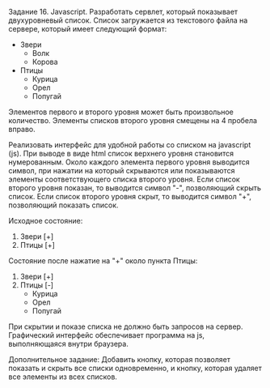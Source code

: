 Задание 16. Javascript.
Разработать сервлет, который показывает двухуровневый список. Список загружается из текстового файла на сервере, который имеет следующий формат:
* Звери
    * Волк
    * Корова
* Птицы
    * Курица
    * Орел
    * Попугай

Элементов первого и второго уровня может быть произвольное количество. Элементы списков второго уровня смещены на 4 пробела вправо. 

Реализовать интерфейс для удобной работы со списком на javascript (js). При выводе в виде html список верхнего уровня становится нумерованным. Около каждого элемента первого уровня выводится символ, при нажатии на который скрываются или показываются элементы соответствующего списка второго уровня. Если список второго уровня показан, то выводится символ "-", позволяющий скрыть список. Если список второго уровня скрыт, то выводится символ "+", позволяющий показать список.

Исходное состояние:
1. Звери [+]
2. Птицы [+]

Состояние после нажатие на "+" около пункта Птицы:
1. Звери [+]
2. Птицы [-]
    * Курица
    * Орел
    * Попугай


При скрытии и показе списка не должно быть запросов на сервер. Графический интерфейс обеспечивает программа на js, выполняющаяся внутри браузера.

Дополнительное задание:
Добавить кнопку, которая позволяет показать и скрыть все списки одновременно, и кнопку, которая удаляет все элементы из всех списков.

